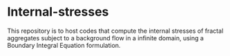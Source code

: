 # Internal-stresses

This repository is to host codes that compute the internal stresses of fractal aggregates subject to a background flow in a infinite domain, using a Boundary Integral Equation formulation.
